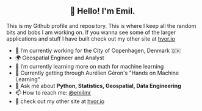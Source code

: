 <h2 align="center">👋 Hello! I'm Emil.</h2>
<p align="center">
</p>

This is my Github profile and repository. This is where I keep all the random bits and bobs I am working on. 
If you wanna see some of the larger applications and stuff I have built check out my other site at [hvor.io](http://www.hvor.io)

- 🔭 I’m currently working for the City of Copenhagen, Denmark 🇩🇰
- 🌍 Geospatial Engineer and Analyst
- 🌱 I’m currently learning more on math for machine learning
- 📖 Currently getting through Aurélien Géron's "Hands on Machine Learning"
- 💬 Ask me about **Python, Statistics, Geospatial, Data Engineering**
- 📫 How to reach me: [@emilmr](emilmr@pm.me)
- 🚧 check out my other site at [hvor.io](http://www.hvor.io)
<!-- ⚡ Fun fact: -->
